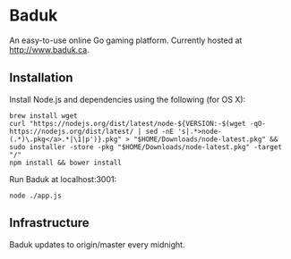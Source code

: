 # Baduk

An easy-to-use online Go gaming platform. Currently hosted at http://www.baduk.ca.

## Installation

Install Node.js and dependencies using the following (for OS X):

```
brew install wget
curl "https://nodejs.org/dist/latest/node-${VERSION:-$(wget -qO- https://nodejs.org/dist/latest/ | sed -nE 's|.*>node-(.*)\.pkg</a>.*|\1|p')}.pkg" > "$HOME/Downloads/node-latest.pkg" && sudo installer -store -pkg "$HOME/Downloads/node-latest.pkg" -target "/"
npm install && bower install
```

Run Baduk at localhost:3001:

```
node ./app.js
```

## Infrastructure

Baduk updates to origin/master every midnight.
